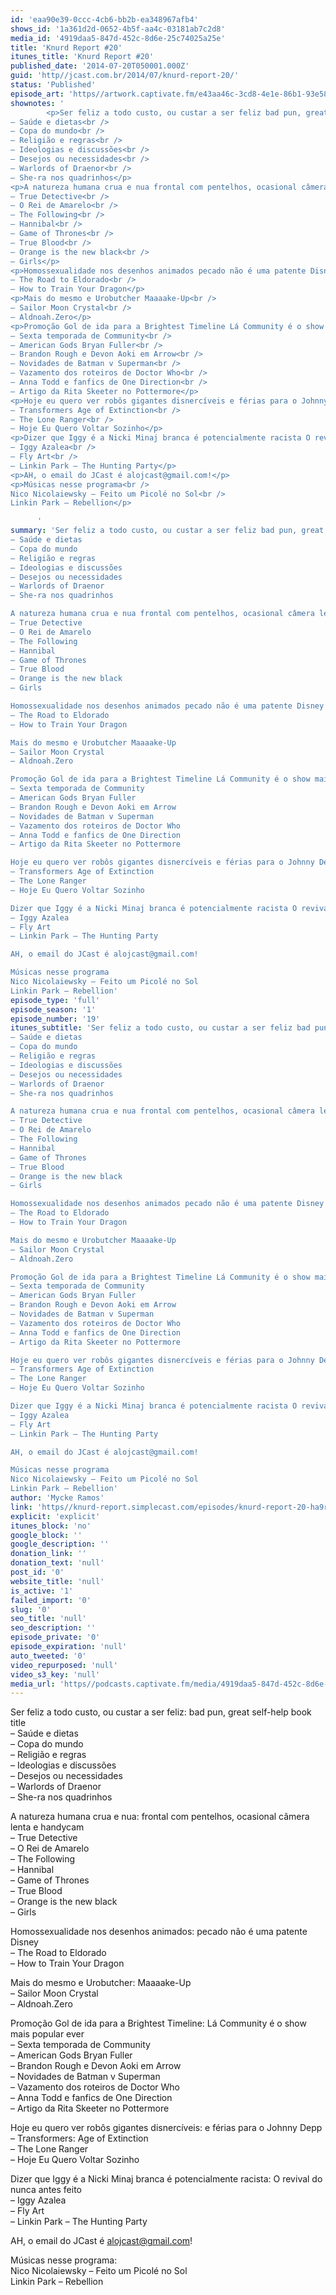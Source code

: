 ```yaml
---
id: 'eaa90e39-0ccc-4cb6-bb2b-ea348967afb4'
shows_id: '1a361d2d-0652-4b5f-aa4c-03181ab7c2d8'
media_id: '4919daa5-847d-452c-8d6e-25c74025a25e'
title: 'Knurd Report #20'
itunes_title: 'Knurd Report #20'
published_date: '2014-07-20T050001.000Z'
guid: 'http//jcast.com.br/2014/07/knurd-report-20/'
status: 'Published'
episode_art: 'https//artwork.captivate.fm/e43aa46c-3cd8-4e1e-86b1-93e5863c4080/1000-itunes-1582315387.jpg'
shownotes: '
        <p>Ser feliz a todo custo, ou custar a ser feliz bad pun, great self-help book title<br />
– Saúde e dietas<br />
– Copa do mundo<br />
– Religião e regras<br />
– Ideologias e discussões<br />
– Desejos ou necessidades<br />
– Warlords of Draenor<br />
– She-ra nos quadrinhos</p>
<p>A natureza humana crua e nua frontal com pentelhos, ocasional câmera lenta e handycam<br />
– True Detective<br />
– O Rei de Amarelo<br />
– The Following<br />
– Hannibal<br />
– Game of Thrones<br />
– True Blood<br />
– Orange is the new black<br />
– Girls</p>
<p>Homossexualidade nos desenhos animados pecado não é uma patente Disney<br />
– The Road to Eldorado<br />
– How to Train Your Dragon</p>
<p>Mais do mesmo e Urobutcher Maaaake-Up<br />
– Sailor Moon Crystal<br />
– Aldnoah.Zero</p>
<p>Promoção Gol de ida para a Brightest Timeline Lá Community é o show mais popular ever<br />
– Sexta temporada de Community<br />
– American Gods Bryan Fuller<br />
– Brandon Rough e Devon Aoki em Arrow<br />
– Novidades de Batman v Superman<br />
– Vazamento dos roteiros de Doctor Who<br />
– Anna Todd e fanfics de One Direction<br />
– Artigo da Rita Skeeter no Pottermore</p>
<p>Hoje eu quero ver robôs gigantes disnercíveis e férias para o Johnny Depp<br />
– Transformers Age of Extinction<br />
– The Lone Ranger<br />
– Hoje Eu Quero Voltar Sozinho</p>
<p>Dizer que Iggy é a Nicki Minaj branca é potencialmente racista O revival do nunca antes feito<br />
– Iggy Azalea<br />
– Fly Art<br />
– Linkin Park – The Hunting Party</p>
<p>AH, o email do JCast é alojcast@gmail.com!</p>
<p>Músicas nesse programa<br />
Nico Nicolaiewsky – Feito um Picolé no Sol<br />
Linkin Park – Rebellion</p>

      '
summary: 'Ser feliz a todo custo, ou custar a ser feliz bad pun, great self-help book title
– Saúde e dietas
– Copa do mundo
– Religião e regras
– Ideologias e discussões
– Desejos ou necessidades
– Warlords of Draenor
– She-ra nos quadrinhos

A natureza humana crua e nua frontal com pentelhos, ocasional câmera lenta e handycam
– True Detective
– O Rei de Amarelo
– The Following
– Hannibal
– Game of Thrones
– True Blood
– Orange is the new black
– Girls

Homossexualidade nos desenhos animados pecado não é uma patente Disney
– The Road to Eldorado
– How to Train Your Dragon

Mais do mesmo e Urobutcher Maaaake-Up 
– Sailor Moon Crystal
– Aldnoah.Zero

Promoção Gol de ida para a Brightest Timeline Lá Community é o show mais popular ever
– Sexta temporada de Community
– American Gods Bryan Fuller
– Brandon Rough e Devon Aoki em Arrow
– Novidades de Batman v Superman
– Vazamento dos roteiros de Doctor Who
– Anna Todd e fanfics de One Direction
– Artigo da Rita Skeeter no Pottermore

Hoje eu quero ver robôs gigantes disnercíveis e férias para o Johnny Depp
– Transformers Age of Extinction
– The Lone Ranger
– Hoje Eu Quero Voltar Sozinho

Dizer que Iggy é a Nicki Minaj branca é potencialmente racista O revival do nunca antes feito
– Iggy Azalea
– Fly Art
– Linkin Park – The Hunting Party

AH, o email do JCast é alojcast@gmail.com!

Músicas nesse programa
Nico Nicolaiewsky – Feito um Picolé no Sol
Linkin Park – Rebellion'
episode_type: 'full'
episode_season: '1'
episode_number: '19'
itunes_subtitle: 'Ser feliz a todo custo, ou custar a ser feliz bad pun, great self-help book title
– Saúde e dietas
– Copa do mundo
– Religião e regras
– Ideologias e discussões
– Desejos ou necessidades
– Warlords of Draenor
– She-ra nos quadrinhos

A natureza humana crua e nua frontal com pentelhos, ocasional câmera lenta e handycam
– True Detective
– O Rei de Amarelo
– The Following
– Hannibal
– Game of Thrones
– True Blood
– Orange is the new black
– Girls

Homossexualidade nos desenhos animados pecado não é uma patente Disney
– The Road to Eldorado
– How to Train Your Dragon

Mais do mesmo e Urobutcher Maaaake-Up 
– Sailor Moon Crystal
– Aldnoah.Zero

Promoção Gol de ida para a Brightest Timeline Lá Community é o show mais popular ever
– Sexta temporada de Community
– American Gods Bryan Fuller
– Brandon Rough e Devon Aoki em Arrow
– Novidades de Batman v Superman
– Vazamento dos roteiros de Doctor Who
– Anna Todd e fanfics de One Direction
– Artigo da Rita Skeeter no Pottermore

Hoje eu quero ver robôs gigantes disnercíveis e férias para o Johnny Depp
– Transformers Age of Extinction
– The Lone Ranger
– Hoje Eu Quero Voltar Sozinho

Dizer que Iggy é a Nicki Minaj branca é potencialmente racista O revival do nunca antes feito
– Iggy Azalea
– Fly Art
– Linkin Park – The Hunting Party

AH, o email do JCast é alojcast@gmail.com!

Músicas nesse programa
Nico Nicolaiewsky – Feito um Picolé no Sol
Linkin Park – Rebellion'
author: 'Mycke Ramos'
link: 'https//knurd-report.simplecast.com/episodes/knurd-report-20-ha9rPlKN'
explicit: 'explicit'
itunes_block: 'no'
google_block: ''
google_description: ''
donation_link: ''
donation_text: 'null'
post_id: '0'
website_title: 'null'
is_active: '1'
failed_import: '0'
slug: '0'
seo_title: 'null'
seo_description: ''
episode_private: '0'
episode_expiration: 'null'
auto_tweeted: '0'
video_repurposed: 'null'
video_s3_key: 'null'
media_url: 'https//podcasts.captivate.fm/media/4919daa5-847d-452c-8d6e-25c74025a25e/hipcast-12771-u-391367-s-1-audio_tc.mp3'
---
```

Ser feliz a todo custo, ou custar a ser feliz: bad pun, great self-help book title  
– Saúde e dietas  
– Copa do mundo  
– Religião e regras  
– Ideologias e discussões  
– Desejos ou necessidades  
– Warlords of Draenor  
– She-ra nos quadrinhos

A natureza humana crua e nua: frontal com pentelhos, ocasional câmera lenta e handycam  
– True Detective  
– O Rei de Amarelo  
– The Following  
– Hannibal  
– Game of Thrones  
– True Blood  
– Orange is the new black  
– Girls

Homossexualidade nos desenhos animados: pecado não é uma patente Disney  
– The Road to Eldorado  
– How to Train Your Dragon

Mais do mesmo e Urobutcher: Maaaake-Up  
– Sailor Moon Crystal  
– Aldnoah.Zero

Promoção Gol de ida para a Brightest Timeline: Lá Community é o show mais popular ever  
– Sexta temporada de Community  
– American Gods Bryan Fuller  
– Brandon Rough e Devon Aoki em Arrow  
– Novidades de Batman v Superman  
– Vazamento dos roteiros de Doctor Who  
– Anna Todd e fanfics de One Direction  
– Artigo da Rita Skeeter no Pottermore

Hoje eu quero ver robôs gigantes disnercíveis: e férias para o Johnny Depp  
– Transformers: Age of Extinction  
– The Lone Ranger  
– Hoje Eu Quero Voltar Sozinho

Dizer que Iggy é a Nicki Minaj branca é potencialmente racista: O revival do nunca antes feito  
– Iggy Azalea  
– Fly Art  
– Linkin Park – The Hunting Party

AH, o email do JCast é alojcast@gmail.com!

Músicas nesse programa:  
Nico Nicolaiewsky – Feito um Picolé no Sol  
Linkin Park – Rebellion